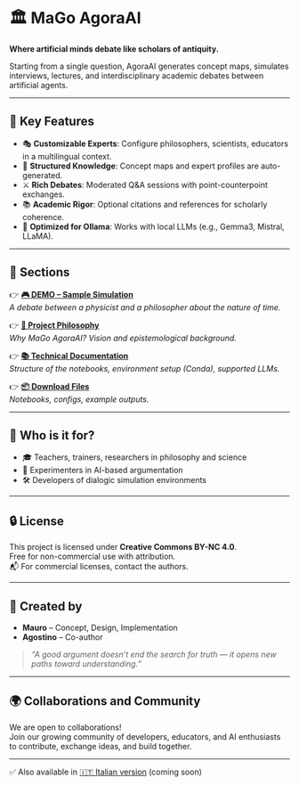 # 🏛️ MaGo AgoraAI

**Where artificial minds debate like scholars of antiquity.**

Starting from a single question, AgoraAI generates concept maps, simulates interviews, lectures, and interdisciplinary academic debates between artificial agents.

---

## 🌟 Key Features

- 🎭 **Customizable Experts**: Configure philosophers, scientists, educators in a multilingual context.
- 🧠 **Structured Knowledge**: Concept maps and expert profiles are auto-generated.
- ⚔️ **Rich Debates**: Moderated Q&A sessions with point-counterpoint exchanges.
- 📚 **Academic Rigor**: Optional citations and references for scholarly coherence.
- 🔧 **Optimized for Ollama**: Works with local LLMs (e.g., Gemma3, Mistral, LLaMA).

---

## 📂 Sections

👉 **[🎮 DEMO – Sample Simulation](demo/README.md)**  
_A debate between a physicist and a philosopher about the nature of time._

👉 **[📖 Project Philosophy](#)**  
_Why MaGo AgoraAI? Vision and epistemological background._

👉 **[📚 Technical Documentation](#)**  
_Structure of the notebooks, environment setup (Conda), supported LLMs._

👉 **[📦 Download Files](#)**  
_Notebooks, configs, example outputs._

---

## 👥 Who is it for?

- 🎓 Teachers, trainers, researchers in philosophy and science
- 🧠 Experimenters in AI-based argumentation
- 🛠️ Developers of dialogic simulation environments

---

## 🔒 License

This project is licensed under **Creative Commons BY-NC 4.0**.  
Free for non-commercial use with attribution.  
📬 For commercial licenses, contact the authors.

---

## 🤝 **Created by**  
- **Mauro** – Concept, Design, Implementation  
- **Agostino** – Co-author

> _“A good argument doesn’t end the search for truth — it opens new paths toward understanding.”_

---

## 🌍 **Collaborations and Community**  

We are open to collaborations!  
Join our growing community of developers, educators, and AI enthusiasts to contribute, exchange ideas, and build together.

---

✅ Also available in [🇮🇹 Italian version](#) (coming soon)
